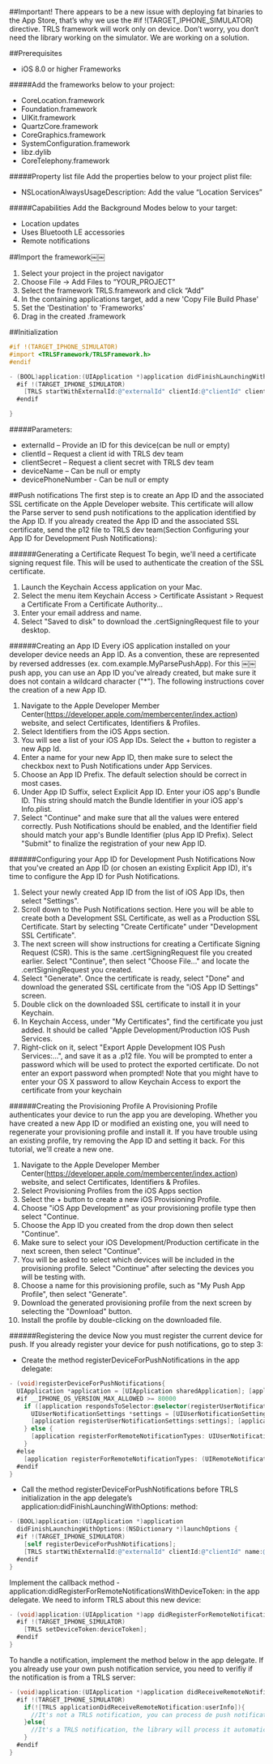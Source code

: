 ##Important!
There appears to be a new issue with deploying fat binaries to the App Store, that’s why we use the #if !(TARGET_IPHONE_SIMULATOR) directive. TRLS framework will work only on device. Don’t worry, you don’t need the library working on the simulator. We are working on a solution.

##Prerequisites
- iOS 8.0 or higher Frameworks

#####Add the frameworks below to your project:
- CoreLocation.framework
- Foundation.framework
- UIKit.framework
- QuartzCore.framework
- CoreGraphics.framework
- SystemConfiguration.framework
- libz.dylib
- CoreTelephony.framework

#####Property list file
Add the properties below to your project plist file:
- NSLocationAlwaysUsageDescription: Add the value “Location Services”

#####Capabilities
Add the Background Modes below to your target:
- Location updates
- Uses Bluetooth LE accessories
- Remote notifications

##Import the framework￼￼
1. Select your project in the project navigator
2. Choose File -> Add Files to “YOUR_PROJECT”
3. Select the framework TRLS.framework and click “Add”
4. In the containing applications target, add a new 'Copy File Build Phase'
5. Set the 'Destination' to 'Frameworks'
6. Drag in the created .framework

##Initialization
```objective-c
#if !(TARGET_IPHONE_SIMULATOR)
#import <TRLSFramework/TRLSFramework.h>
#endif

- (BOOL)application:(UIApplication *)application didFinishLaunchingWithOptions:(NSDictionary *)launchOptions {
  #if !(TARGET_IPHONE_SIMULATOR)
    [TRLS startWithExternalId:@"externalId" clientId:@"clientId" clientSecret:@"clientSecret" name:@"deviceName" phone:@"devicePhoneNumber"];
  #endif

}
```

#####Parameters:
- externalId – Provide an ID for this device(can be null or empty) 
- clientId – Request a client id with TRLS dev team
- clientSecret – Request a client secret with TRLS dev team 
- deviceName – Can be null or empty
- devicePhoneNumber - Can be null or empty

##Push notifications
The first step is to create an App ID and the associated SSL certificate on the Apple Developer website. This certificate will allow the Parse server to send push notifications to the application identified by the App ID. If you already created the App ID and the associated SSL certificate, send the p12 file to TRLS dev team(Section Configuring your App ID for Development Push Notifications): 

######Generating a Certificate Request
To begin, we'll need a certificate signing request file. This will be used to authenticate the creation of the SSL certificate.

1. Launch the Keychain Access application on your Mac.
2. Select the menu item Keychain Access > Certificate Assistant > Request a
Certificate From a Certificate Authority...
3. Enter your email address and name.
4. Select "Saved to disk" to download the .certSigningRequest file to your desktop.

######Creating an App ID
Every iOS application installed on your developer device needs an App ID. As a convention, these are represented by reversed addresses (ex. com.example.MyParsePushApp). For this
￼￼push app, you can use an App ID you've already created, but make sure it does not contain a wildcard character ("*"). The following instructions cover the creation of a new App ID.

1. Navigate to the Apple Developer Member Center(https://developer.apple.com/membercenter/index.action) website, and select Certificates, Identifiers & Profiles.
2. Select Identifiers from the iOS Apps section.
3. You will see a list of your iOS App IDs. Select the + button to register a new App Id.
4. Enter a name for your new App ID, then make sure to select the checkbox next to Push Notifications under App Services.
5. Choose an App ID Prefix. The default selection should be correct in most cases.
6. Under App ID Suffix, select Explicit App ID. Enter your iOS app's Bundle ID. This
string should match the Bundle Identifier in your iOS app's Info.plist.
7. Select "Continue" and make sure that all the values were entered correctly. Push Notifications should be enabled, and the Identifier field should match your app's Bundle Identifier (plus App ID Prefix). Select "Submit" to finalize the registration of your new App ID.

######Configuring your App ID for Development Push Notifications
Now that you've created an App ID (or chosen an existing Explicit App ID), it's time to configure the App ID for Push Notifications.

1. Select your newly created App ID from the list of iOS App IDs, then select "Settings".
2. Scroll down to the Push Notifications section. Here you will be able to create both a
Development SSL Certificate, as well as a Production SSL Certificate. Start by
selecting "Create Certificate" under "Development SSL Certificate".
3. The next screen will show instructions for creating a Certificate Signing Request
(CSR). This is the same .certSigningRequest file you created earlier. Select "Continue", then select "Choose File..." and locate the .certSigningRequest you created.
4. Select "Generate". Once the certificate is ready, select "Done" and download the generated SSL certificate from the "iOS App ID Settings" screen.
5. Double click on the downloaded SSL certificate to install it in your Keychain.
6. In Keychain Access, under "My Certificates", find the certificate you just added. It
should be called "Apple Development/Production IOS Push Services.
7. Right-click on it, select "Export Apple Development IOS Push Services:...", and save
it as a .p12 file. You will be prompted to enter a password which will be used to protect the exported certificate. Do not enter an export password when prompted! Note that you might have to enter your OS X password to allow Keychain Access to export the certificate from your keychain

######Creating the Provisioning Profile
A Provisioning Profile authenticates your device to run the app you are developing. Whether you have created a new App ID or modified an existing one, you will need to regenerate your provisioning profile and install it. If you have trouble using an existing profile, try removing the App ID and setting it back. For this tutorial, we'll create a new one.

1. Navigate to the Apple Developer Member Center(https://developer.apple.com/membercenter/index.action) website, and select Certificates, Identifiers & Profiles.
2. Select Provisioning Profiles from the iOS Apps section
3. Select the + button to create a new iOS Provisioning Profile.
4. Choose "iOS App Development" as your provisioning profile type then select
"Continue.
5. Choose the App ID you created from the drop down then select "Continue".
6. Make sure to select your iOS Development/Production certificate in the next screen,
then select "Continue".
7. You will be asked to select which devices will be included in the provisioning profile.
Select "Continue" after selecting the devices you will be testing with.
8. Choose a name for this provisioning profile, such as "My Push App Profile", then
select "Generate".
9. Download the generated provisioning profile from the next screen by selecting the
"Download" button.
10. Install the profile by double-clicking on the downloaded file.

######Registering the device
Now you must register the current device for push. If you already register your device for push notifications, go to step 3:

-  Create the method registerDeviceForPushNotifications in the app delegate: 
```objective-c
- (void)registerDeviceForPushNotifications{
  UIApplication *application = [UIApplication sharedApplication]; [application unregisterForRemoteNotifications];
  #if __IPHONE_OS_VERSION_MAX_ALLOWED >= 80000
    if ([application respondsToSelector:@selector(registerUserNotificationSettings:)]) {
      UIUserNotificationSettings *settings = [UIUserNotificationSettings settingsForTypes:UIUserNotificationTypeAlert | UIUserNotificationTypeBadge | UIUserNotificationTypeSound categories:nil];
      [application registerUserNotificationSettings:settings]; [application registerForRemoteNotifications];
    } else {
      [application registerForRemoteNotificationTypes: UIUserNotificationTypeSound | UIUserNotificationTypeAlert | UIUserNotificationTypeBadge];
    }
  #else
    [application registerForRemoteNotificationTypes: (UIRemoteNotificationTypeAlert | UIRemoteNotificationTypeBadge | UIRemoteNotificationTypeSound)];    
  #endif 
}
```
-  Call the method registerDeviceForPushNotifications before TRLS initialization in the app delegate’s application:didFinishLaunchingWithOptions: method:
```objective-c
- (BOOL)application:(UIApplication *)application
  didFinishLaunchingWithOptions:(NSDictionary *)launchOptions {
  #if !(TARGET_IPHONE_SIMULATOR)
    [self registerDeviceForPushNotifications];
    [TRLS startWithExternalId:@"externalId" clientId:@"clientId" name:@"deviceName" phone:@"devicePhoneNumber"];
  #endif
}
```

Implement the callback method - application:didRegisterForRemoteNotificationsWithDeviceToken: in the app delegate. We need to inform TRLS about this new device:
```objective-c
- (void)application:(UIApplication *)app didRegisterForRemoteNotificationsWithDeviceToken:(NSData *)deviceToken {
  #if !(TARGET_IPHONE_SIMULATOR)
    [TRLS setDeviceToken:deviceToken];
  #endif 
}
```
To handle a notification, implement the method below in the app delegate. If you already use your own push notification service, you need to verifiy if the notification is from a TRLS server:
```objective-c
- (void)application:(UIApplication *)application didReceiveRemoteNotification:(NSDictionary *)userInfo{
  #if !(TARGET_IPHONE_SIMULATOR)
    if(![TRLS applicationDidReceiveRemoteNotification:userInfo]){
      //It's not a TRLS notification, you can process de push notification
    }else{
      //It's a TRLS notification, the library will process it automatically;
    }
  #endif
}

